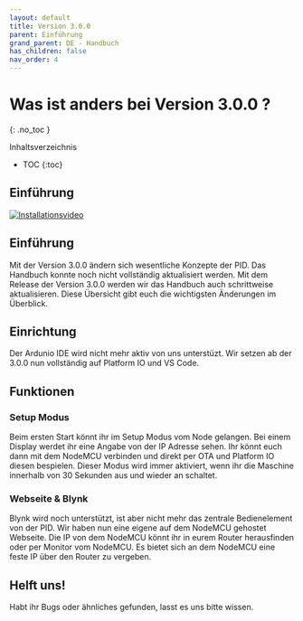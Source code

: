 ```yaml
---
layout: default
title: Version 3.0.0
parent: Einführung
grand_parent: DE - Handbuch
has_children: false
nav_order: 4
---
```


# Was ist anders bei Version 3.0.0 ? 
{: .no_toc }

Inhaltsverzeichnis

* TOC
{:toc}


## Einführung
[![Installationsvideo](https://img.youtube.com/vi/KZPjisOEcQ4/hqdefault.jpg)](https://www.youtube.com/watch?v=KZPjisOEcQ4)
## Einführung
Mit der Version 3.0.0 ändern sich wesentliche Konzepte der PID. Das Handbuch konnte noch nicht vollständig aktualisiert werden.
Mit dem Release der Version 3.0.0 werden wir das Handbuch auch schrittweise aktualisieren. Diese Übersicht gibt euch die wichtigsten Änderungen im Überblick.  

## Einrichtung
Der Ardunio IDE wird nicht mehr aktiv von uns unterstüzt. Wir setzen ab der 3.0.0 nun vollständig auf Platform IO und VS Code.


## Funktionen

### Setup Modus
Beim ersten Start könnt ihr im Setup Modus vom Node gelangen. Bei einem Display werdet ihr eine Angabe von der IP Adresse sehen. Ihr könnt euch dann mit dem NodeMCU verbinden und direkt per OTA und Platform IO diesen bespielen. Dieser Modus wird immer aktiviert, wenn ihr die Maschine innerhalb von 30 Sekunden aus und wieder an schaltet.

### Webseite & Blynk 
Blynk wird noch unterstützt, ist aber nicht mehr das zentrale Bedienelement von der PID. Wir haben nun eine eigene auf dem NodeMCU gehostet Webseite.
Die IP von dem NodeMCU könnt ihr in eurem Router herausfinden oder per Monitor vom NodeMCU. Es bietet sich an dem NodeMCU eine feste IP über den Router zu vergeben.


## Helft uns!
Habt ihr Bugs oder ähnliches gefunden, lasst es uns bitte wissen. 
